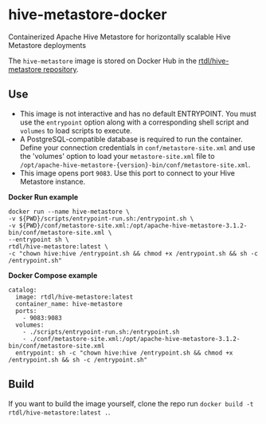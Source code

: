 # hive-metastore-docker
Containerized Apache Hive Metastore for horizontally scalable Hive Metastore deployments

The `hive-metastore` image is stored on Docker Hub in the [rtdl/hive-metastore repository](https://hub.docker.com/r/rtdl/hive-metastore).

## Use
* This image is not interactive and has no default ENTRYPOINT. You must use the `entrypoint` option along with a corresponding shell script and `volumes` to load scripts to execute.
* A PostgreSQL-compatible database is required to run the container. Define your connection credentials in `conf/metastore-site.xml` and use the 'volumes' option to load your `metastore-site.xml` file to `/opt/apache-hive-metastore-{version}-bin/conf/metastore-site.xml`.
* This image opens port `9083`. Use this port to connect to your Hive Metastore instance.

**Docker Run example**
```
docker run --name hive-metastore \
-v ${PWD}/scripts/entrypoint-run.sh:/entrypoint.sh \
-v ${PWD}/conf/metastore-site.xml:/opt/apache-hive-metastore-3.1.2-bin/conf/metastore-site.xml \
--entrypoint sh \
rtdl/hive-metastore:latest \
-c "chown hive:hive /entrypoint.sh && chmod +x /entrypoint.sh && sh -c /entrypoint.sh"
```

**Docker Compose example**
```
catalog:
  image: rtdl/hive-metastore:latest
  container_name: hive-metastore
  ports:
    - 9083:9083
  volumes:
    - ./scripts/entrypoint-run.sh:/entrypoint.sh
    - ./conf/metastore-site.xml:/opt/apache-hive-metastore-3.1.2-bin/conf/metastore-site.xml
  entrypoint: sh -c "chown hive:hive /entrypoint.sh && chmod +x /entrypoint.sh && sh -c /entrypoint.sh"
```

## Build
If you want to build the image yourself, clone the repo run `docker build -t rtdl/hive-metastore:latest .`.
